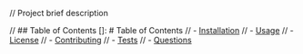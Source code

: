 // Project brief description

// ## Table of Contents []: # Table of Contents
// - [Installation](#installation)
// - [Usage](#usage)
// - [License](#license)
// - [Contributing](#contributing)
// - [Tests](#tests)
// - [Questions](#questions)





